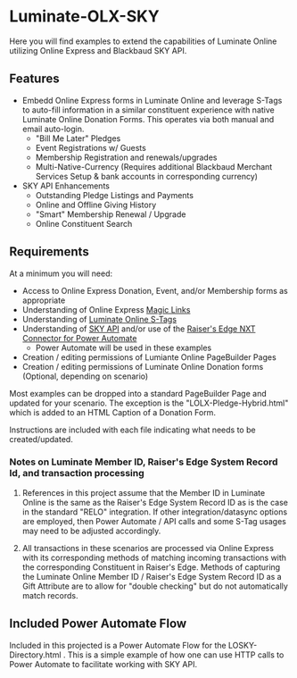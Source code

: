 # Luminate-OLX-SKY
Here you will find examples to extend the capabilities of Luminate Online utilizing Online Express and Blackbaud SKY API.  

## Features
* Embedd Online Express forms in Luminate Online and leverage S-Tags to auto-fill information in a similar constituent experience with native Luminate Online Donation Forms.  This operates via both manual and email auto-login. 
  * "Bill Me Later" Pledges
  * Event Registrations w/ Guests
  * Membership Registration and renewals/upgrades
  * Multi-Native-Currency \(Requires additional Blackbaud Merchant Services Setup & bank accounts in corresponding currency\) 
* SKY API Enhancements
  * Outstanding Pledge Listings and Payments
  * Online and Offline Giving History
  * "Smart" Membership Renewal / Upgrade
  * Online Constituent Search

## Requirements
At a minimum you will need:
* Access to Online Express Donation, Event, and/or Membership forms as appropriate
* Understanding of Online Express [Magic Links](https://webfiles.blackbaud.com/files/support/helpfiles/onlineexpress/online-help/Content/donations-magic-links.html)
* Understanding of [Luminate Online S-Tags](https://www.blackbaud.com/support/howto/coveo/luminate-online/Subsystems/S-Tags/Concepts/Admin_S-Tags.html)
* Understanding of [SKY API](https://developer.blackbaud.com/skyapi) and/or use of the [Raiser's Edge NXT Connector for Power Automate](https://docs.blackbaud.com/microsoft-connectors-docs/microsoft-power-platform)
  * Power Automate will be used in these examples
* Creation / editing permissions of Lumiante Online PageBuilder Pages
* Creation / editing permissions of Luminate Online Donation forms \(Optional, depending on scenario\)

Most examples can be dropped into a standard PageBuilder Page and updated for your scenario.  The exception is the "LOLX-Pledge-Hybrid.html" which is added to an HTML Caption of a Donation Form.  

Instructions are included with each file indicating what needs to be created/updated. 

### Notes on Luminate Member ID, Raiser's Edge System Record Id, and transaction processing
1. References in this project assume that the Member ID in Luminate Online is the same as the Raiser's Edge System Record ID as is the case in the standard "RELO" integration.  If other integration/datasync options are employed, then Power Automate / API calls and some S-Tag usages may need to be adjusted accordingly. 

2. All transactions in these scenarios are processed via Online Express with its corresponding methods of matching incoming transactions with the corresponding Constituent in Raiser's Edge. Methods of capturing the Luminate Online Member ID / Raiser's Edge System Record ID as a Gift Attribute are to allow for "double checking" but do not automatically match records. 

## Included Power Automate Flow
Included in this projected is a Power Automate Flow for the LOSKY-Directory.html .  This is a simple example of how one can use HTTP calls to Power Automate to facilitate working with SKY API. 
